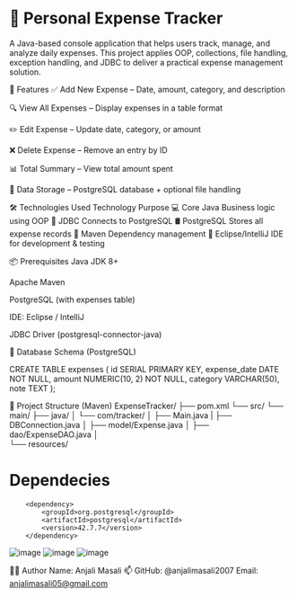 # 💸 Personal Expense Tracker
A Java-based console application that helps users track, manage, and analyze daily expenses. This project applies OOP, collections, file handling, exception handling, and JDBC to deliver a practical expense management solution.

🚀 Features
✅ Add New Expense – Date, amount, category, and description

🔍 View All Expenses – Display expenses in a table format

✏️ Edit Expense – Update date, category, or amount

❌ Delete Expense – Remove an entry by ID

📊 Total Summary – View total amount spent 

💾 Data Storage – PostgreSQL database + optional file handling

🛠️ Technologies Used
Technology	Purpose
💻 Core Java	Business logic using OOP
🧩 JDBC	Connects to PostgreSQL
🛢️ PostgreSQL	Stores all expense records
📁 Maven	Dependency management
🧰 Eclipse/IntelliJ	IDE for development & testing

📦 Prerequisites
Java JDK 8+

Apache Maven

PostgreSQL (with expenses table)

IDE: Eclipse / IntelliJ

JDBC Driver (postgresql-connector-java)

🧾 Database Schema (PostgreSQL)

CREATE TABLE expenses (
    id SERIAL PRIMARY KEY,
    expense_date DATE NOT NULL,
    amount NUMERIC(10, 2) NOT NULL,
    category VARCHAR(50),
    note TEXT
);

📂 Project Structure (Maven)
ExpenseTracker/
├── pom.xml
└── src/
    └── main/
        ├── java/
        │   └── com/tracker/
        │       ├── Main.java
        |       ├── DBConnection.java
        │       ├── model/Expense.java
        │       ├── dao/ExpenseDAO.java
        │       
        └── resources/     

# Dependecies
        <dependency>
            <groupId>org.postgresql</groupId>
            <artifactId>postgresql</artifactId>
            <version>42.7.7</version>
        </dependency>
![image](https://github.com/user-attachments/assets/cfff2f11-3cee-475b-9b2c-fc2572ec9d0d)
![image](https://github.com/user-attachments/assets/542c79c0-41ad-4b9d-8dbf-09dd2fa0e6f0)
![image](https://github.com/user-attachments/assets/304c7beb-5cfb-414a-8eea-aadadc1e1159)




👩‍💻 Author
Name: Anjali Masali
📫 GitHub: @anjalimasali2007
Email: anjalimasali05@gmail.com



